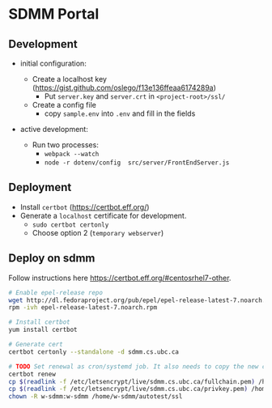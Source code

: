 # SDMM Portal

## Development

* initial configuration:
    * Create a localhost key (https://gist.github.com/oslego/f13e136ffeaa6174289a)
        * Put `server.key` and `server.crt` in `<project-root>/ssl/`
    * Create a config file
        * copy `sample.env` into `.env` and fill in the fields

* active development:
    * Run two processes:
        * `webpack --watch`
        * `node -r dotenv/config  src/server/FrontEndServer.js`

## Deployment

* Install `certbot` (https://certbot.eff.org/)
* Generate a `localhost` certificate for development.
    * `sudo certbot certonly`
    * Choose option 2 (`temporary webserver`)



## Deploy on sdmm

Follow instructions here https://certbot.eff.org/#centosrhel7-other. 

```sh
# Enable epel-release repo
wget http://dl.fedoraproject.org/pub/epel/epel-release-latest-7.noarch.rpm
rpm -ivh epel-release-latest-7.noarch.rpm

# Install certbot
yum install certbot

# Generate cert
certbot certonly --standalone -d sdmm.cs.ubc.ca

# TODO Set renewal as cron/systemd job. It also needs to copy the new certs to /home/w-sdmm/sdmm-portal
certbot renew
cp $(readlink -f /etc/letsencrypt/live/sdmm.cs.ubc.ca/fullchain.pem) /home/w-sdmm/autotest/ssl/fullchain.pem
cp $(readlink -f /etc/letsencrypt/live/sdmm.cs.ubc.ca/privkey.pem) /home/w-sdmm/autotest/ssl/privkey.pem
chown -R w-sdmm:w-sdmm /home/w-sdmm/autotest/ssl
```